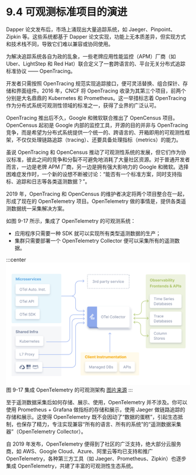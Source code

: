 # 9.4 可观测标准项目的演进

Dapper 论文发布后，市场上涌现出大量追踪系统，如 Jaeger、Pinpoint、Zipkin 等。这些系统都基于 Dapper 论文实现，功能上无本质差异，但实现方式和技术栈不同，导致它们难以兼容或协同使用。

为解决追踪系统各自为政的乱象，一些老牌应用性能监控（APM）厂商（如 Uber、LightStep 和 Red Hat）联合定义了一套跨语言的、平台无关分布式追踪标准协议 —— OpenTracing。

开发者只需按照 OpenTracing 规范实现追踪接口，便可灵活替换、组合探针、存储和界面组件。2016 年，CNCF 将 OpenTracing 收录为其第三个项目，前两个分别是大名鼎鼎的 Kubernetes 和 Prometheus。这一举措标志着 OpenTracing 作为分布式系统可观测性领域的标准之一，获得了业界的广泛认可。

OpenTracing 推出后不久，Google 和微软联合推出了 OpenCensus 项目。OpenCensus 起初是 Google 内部的监控工具，开源的目的并非与 OpenTracing 竞争，而是希望为分布式系统提供一个统一的、跨语言的、开箱即用的可观测性框架，不仅仅处理链路追踪（tracing）、还要具备处理指标（metrics）的能力。

虽说 OpenTracing 和 OpenCensus 推动了可观测性系统的发展，但它们作为协议标准，彼此之间的竞争和分裂不可避免地消耗了大量社区资源。对于普通开发者而言，一边是老牌 APM 厂商，另一边是拥有强大影响力的 Google 和微软。选择困难症发作时，一个新的设想不断被讨论：“能否有一个标准方案，同时支持指标、追踪和日志等各类遥测数据？”。

2019 年，OpenTracing 和 OpenCensus 的维护者决定将两个项目整合在一起，形成了现在的 OpenTelemetry 项目。OpenTelemetry 做的事情是，提供各类遥测数据统一采集解决方案。

如图 9-17 所示，集成了 OpenTelemetry 的可观测系统：

- 应用程序只需要一种 SDK 就可以实现所有类型遥测数据的生产；
- 集群只需要部署一个 OpenTelemetry Collector 便可以采集所有的遥测数据。

:::center
  ![](../assets/otel-diagram.svg)<br/>
  图 9-17 集成 OpenTelemetry 的可观测架构 [图片来源](https://opentelemetry.io/docs/)
:::

至于遥测数据采集后如何存储、展示、使用，OpenTelemetry 并不涉及。你可以使用 Prometheus + Grafana 做指标的存储和展示，使用 Jaeger 做链路追踪的存储和展示。这使得 OpenTelemetry 既不会因动了“数据的蛋糕”，引起生态抵制，也保存了精力，专注实现兼容“所有的语言、所有的系统”的“遥测数据采集器”（OpenTelemetry Collector）。

自 2019 年发布，OpenTelemetry 便得到了社区的广泛支持，绝大部分云服务商，如 AWS、Google Cloud、Azure、阿里云等均已支持和推广 OpenTelemetry，各种第三方工具（如 Jaeger、Prometheus、Zipkin）也逐步集成 OpenTelemetry，共建了丰富的可观测性生态系统。